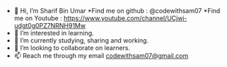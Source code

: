 - 👋 Hi, I’m Sharif Bin Umar
     *Find me on github  : @codewithsam07
     *Find me on Youtube : https://www.youtube.com/channel/UCjwi-udgt0g0PZ7NRNH91Mw
- 👀 I’m interested in learning.
- 🌱 I’m currently studying, sharing and working.
- 💞️ I’m looking to collaborate on learners.
- 📫 Reach me through my email codewithsam07@gmail.com
